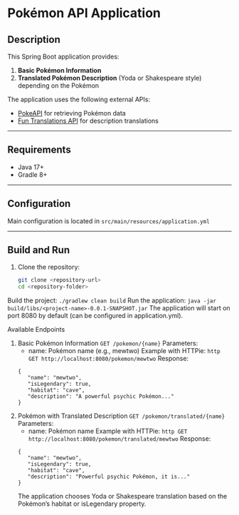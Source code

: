 # Pokémon API Application

## Description
This Spring Boot application provides:

1. **Basic Pokémon Information**
2. **Translated Pokémon Description** (Yoda or Shakespeare style) depending on the Pokémon

The application uses the following external APIs:
- [PokeAPI](https://pokeapi.co/) for retrieving Pokémon data
- [Fun Translations API](https://funtranslations.com/) for description translations

---

## Requirements
- Java 17+
- Gradle 8+

---

## Configuration
Main configuration is located in `src/main/resources/application.yml`

---

## Build and Run

1. Clone the repository:

   ```bash
   git clone <repository-url>
   cd <repository-folder>
   ```
Build the project:
`./gradlew clean build`
Run the application:
`java -jar build/libs/<project-name>-0.0.1-SNAPSHOT.jar`
The application will start on port 8080 by default (can be configured in application.yml).

Available Endpoints
1. Basic Pokémon Information
   `GET /pokemon/{name}`
   Parameters:
   * name: Pokémon name (e.g., mewtwo)
   Example with HTTPie:
   `http GET http://localhost:8080/pokemon/mewtwo`
   Response:
   ```
   {
      "name": "mewtwo",
      "isLegendary": true,
      "habitat": "cave",
      "description": "A powerful psychic Pokémon..."
   }
   ```
2. Pokémon with Translated Description
   `GET /pokemon/translated/{name}`
   Parameters:
   * name: Pokémon name
   Example with HTTPie:
   `http GET http://localhost:8080/pokemon/translated/mewtwo`
   Response:
   ```
   {
      "name": "mewtwo",
      "isLegendary": true,
      "habitat": "cave",
      "description": "Powerful psychic Pokémon, it is..."
   }
   ```
   The application chooses Yoda or Shakespeare translation based on the Pokémon’s habitat or isLegendary property.
